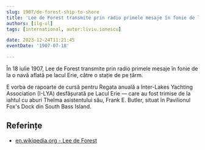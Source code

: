 ```yaml
---
slug: 1907/de-forest-ship-to-shore
title: 'Lee de Forest transmite prin radio primele mesaje în fonie de la o navă către țărm'
authors: [ilg-ul]
tags: [international, autor:liviu.ionescu]

date: 2023-12-24T11:21:45
eventDate: '1907-07-18'

---
```


În 18 iulie 1907, Lee de Forest transmite prin radio primele
mesaje în fonie de la o navă aflată pe lacul Erie, către
o stație de pe țărm.

<!-- truncate -->

E vorba de rapoarte de cursă pentru Regata anuală a Inter-Lakes
Yachting Association (I-LYA) desfășurată pe Lacul Erie — care au fost trimise de
la iahtul cu aburi Thelma asistentului său, Frank E. Butler, situat în
Pavilionul Fox's Dock din South Bass Island.

## Referințe

- [en.wikipedia.org - Lee de Forest](https://en.wikipedia.org/wiki/Lee_de_Forest)
